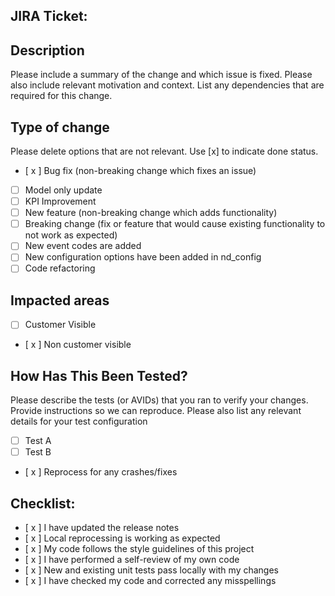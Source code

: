 ## JIRA Ticket: <JIRA Ticket link>

## Description

Please include a summary of the change and which issue is fixed. Please also include relevant motivation and context. List any dependencies that are required for this change.

## Type of change

Please delete options that are not relevant. Use [x] to indicate done status.

- [ x ] Bug fix (non-breaking change which fixes an issue)
- [ ] Model only update
- [ ] KPI Improvement  
- [ ] New feature (non-breaking change which adds functionality)
- [ ] Breaking change (fix or feature that would cause existing functionality to not work as expected)
- [ ] New event codes are added
- [ ] New configuration options have been added in nd_config
- [ ] Code refactoring

## Impacted areas
- [ ] Customer Visible
- [ x ] Non customer visible

## How Has This Been Tested?
Please describe the tests (or AVIDs) that you ran to verify your changes. Provide instructions so we can reproduce. Please also list any relevant details for your test configuration

- [ ] Test A
- [ ] Test B
- [ x ] Reprocess for any crashes/fixes

## Checklist:

- [ x ] I have updated the release notes
- [ x ] Local reprocessing is working as expected
- [ x ] My code follows the style guidelines of this project
- [ x ] I have performed a self-review of my own code
- [ x ] New and existing unit tests pass locally with my changes
- [ x ] I have checked my code and corrected any misspellings
